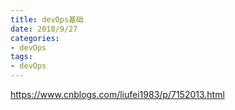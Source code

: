 ```yaml
---
title: devOps基础
date: 2018/9/27
categories:
- devOps
tags:
- devOps
---
```


https://www.cnblogs.com/liufei1983/p/7152013.html
